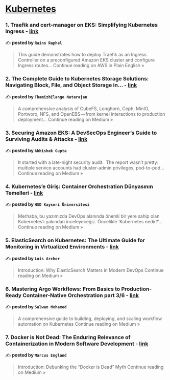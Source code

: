 
<h1><a href=https://medium.com/tag/kubernetes/recommended target="_blank" rel="noopener noreferrer">Kubernetes</a></h1>
<h3>1. Traefik and cert-manager on EKS: Simplifying Kubernetes Ingress - <a href="https://aws.plainenglish.io/traefik-and-cert-manager-on-eks-simplifying-kubernetes-ingress-1a74f37018b6?source=rss------kubernetes-5" target="_blank" rel="noopener noreferrer">link</a></h3>

✍️ **posted by `Raino Raphel`**

<blockquote>This guide demonstrates how to deploy Traefik as an Ingress Controller on a preconfigured Amazon EKS cluster and configure Ingress routes…
Continue reading on AWS in Plain English »</blockquote>

<h3>2. The Complete Guide to Kubernetes Storage Solutions: Navigating Block, File, and Object Storage in… - <a href="https://thamizhelango.medium.com/the-complete-guide-to-kubernetes-storage-solutions-navigating-block-file-and-object-storage-in-1b81312a75f1?source=rss------kubernetes-5" target="_blank" rel="noopener noreferrer">link</a></h3>

✍️ **posted by `ThamizhElango Natarajan`**

<blockquote>A comprehensive analysis of CubeFS, Longhorn, Ceph, MinIO, Portworx, NFS, and OpenEBS — from kernel interactions to production deployment…
Continue reading on Medium »</blockquote>

<h3>3. Securing Amazon EKS: A DevSecOps Engineer’s Guide to Surviving Audits & Attacks - <a href="https://medium.com/@abhi133182/securing-amazon-eks-a-devsecops-engineers-guide-to-surviving-audits-attacks-f6248c536f73?source=rss------kubernetes-5" target="_blank" rel="noopener noreferrer">link</a></h3>

✍️ **posted by `Abhishek Gupta`**

<blockquote>It started with a late-night security audit.
 The report wasn’t pretty: multiple service accounts had cluster-admin privileges, pod-to-pod…
Continue reading on Medium »</blockquote>

<h3>4. Kubernetes’e Giriş: Container Orchestration Dünyasının Temelleri - <a href="https://medium.com/@hsdkayseriuni/kubernetese-giri%C5%9F-container-orchestration-d%C3%BCnyas%C4%B1n%C4%B1n-temelleri-b7793b3d1454?source=rss------kubernetes-5" target="_blank" rel="noopener noreferrer">link</a></h3>

✍️ **posted by `HSD Kayseri Üniversitesi `**

<blockquote>Merhaba, bu yazımızda DevOps alanında önemli bir yere sahip olan Kubernetes’i yakından inceleyeceğiz. Öncelikle ‘Kubernetes nedir?’…
Continue reading on Medium »</blockquote>

<h3>5. ElasticSearch on Kubernetes: The Ultimate Guide for Monitoring in Virtualized Environments - <a href="https://medium.com/@luis.archer.official/elasticsearch-on-kubernetes-the-ultimate-guide-for-monitoring-in-virtualized-environments-92c911470cc9?source=rss------kubernetes-5" target="_blank" rel="noopener noreferrer">link</a></h3>

✍️ **posted by `Luis Archer`**

<blockquote>Introduction: Why ElasticSearch Matters in Modern DevOps
Continue reading on Medium »</blockquote>

<h3>6. Mastering Argo Workflows: From Basics to Production-Ready Container-Native Orchestration part 3/6 - <a href="https://medium.com/@salwan.mohamed/mastering-argo-workflows-from-basics-to-production-ready-container-native-orchestration-part-3-6-1f824a2a1c79?source=rss------kubernetes-5" target="_blank" rel="noopener noreferrer">link</a></h3>

✍️ **posted by `Salwan Mohamed`**

<blockquote>A comprehensive guide to building, deploying, and scaling workflow automation on Kubernetes
Continue reading on Medium »</blockquote>

<h3>7. Docker is Not Dead: The Enduring Relevance of Containerization in Modern Software Development - <a href="https://medium.com/@SeasonedDeveloper/docker-is-not-dead-the-enduring-relevance-of-containerization-in-modern-software-development-0c0573adb1d1?source=rss------kubernetes-5" target="_blank" rel="noopener noreferrer">link</a></h3>

✍️ **posted by `Marcus England`**

<blockquote>Introduction: Debunking the “Docker is Dead” Myth
Continue reading on Medium »</blockquote>

